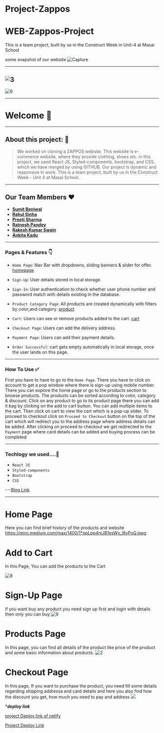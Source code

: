 # Project-Zappos
# WEB-Zappos-Project
This is a team project, built by us in the Construct Week in Unit-4 at Masai School


some snapshot of our website
![Capture](https://miro.medium.com/max/1400/1*qpLpp4niJB1esWy_l8vPoQ.jpeg)

---------
![3](https://miro.medium.com/max/1400/1*_XG6U5eTXUMDVBqty436Vw.png)
----------------

![6](https://miro.medium.com/max/1400/1*C_RUduBHzqmEpykYLNsZJA.jpeg)


---

# Welcome 👋

---

## About this project: 🙌

> We worked on cloning a ZAPPOS website. This website is e-commerce website, where they provide clothing, shoes etc. in this project, we used React JS, Styled-components, bootstrap, and CSS. which we have merged by using GITHUB. Our project is dynamic and responsive in work.
> This is a team project, built by us in the Construct Week - Unit 4 at Masai School.


---

## Our Team Members ❤️

- [**Sumit Beniwal**](https://www.linkedin.com/in/sumit-beniwal-987595232/)
- [**Rahul Sinha**](https://www.linkedin.com/in/rahul-sinha-584a2694/)
- [**Preeti Sharma**](https://www.linkedin.com/in/preeti-sharma123/)
- [**Ratnesh Pandey**](https://www.linkedin.com/in/ratnesh-pandey-068771232/)
- [**Rakesh Kumar Swain** ](https://www.linkedin.com/in/rakesh-kumar-swain-8259a7164/)
- [**Ankita Kadu**](https://www.linkedin.com/in/ankita-kadu-939a12172/)
---

### Pages & Features 👇

- `Home Page`: Nav Bar with dropdowns, sliding banners & slider for offer.
[homepage](https://miro.medium.com/max/1400/1*qpLpp4niJB1esWy_l8vPoQ.jpeg)
- `Sign-Up`: User details stored in local storage.
- `Sign-In`: User authentication to check whether user phone number and password match with details existing in the database.

- `Product Category Page`: All products are created dynamically with filters by color,and category.
[product](https://miro.medium.com/max/1400/1*_XG6U5eTXUMDVBqty436Vw.png)
- `Cart`: Users can see or remove products added to the cart.
[cart](https://miro.medium.com/max/1400/1*l5Vw-WvaeMfvioQt5CuMPg.jpeg)
- `Checkout Page`: Users can add the delivery address.
- `Payment Page`: Users can add their payment details.
- `Order Successful`: cart gets empty automatically in local storage, once the user lands on this page.

---

### How To Use ✅

First you have to have to go to the `Home Page`. There you have to click on account to get a pop window where there is sign-up using mobile number.  There you can explore the home page or go to the products section to browse products. The products can be sorted according to color,  category & discount. Click on any product to go to its product page there you can add it bag by clicking on the add to cart button. You can add multiple items to the cart. Then click on cart to view the cart which is a pop-up slider. To proceed to checkout click on `Proceed to Checkout` button on the top of the cart which will redirect you to the address page where address details can be added. After clicking on proceed to checkout we get redirected to the `Payment` page where card details can be added and buying process can be completed

---

### Techlogy we used....🔧

- `React JS` 
- `Styled-components`
- `Bootstrap`
- `CSS`

---[Blog Link](https://medium.com/@preetbhardwaj517/zappos-clone-c0cc65c7dbd3)



---

# Home Page
Here you can find brief history of the products and website
 https://miro.medium.com/max/1400/1*qpLpp4niJB1esWy_l8vPoQ.jpeg
    



# Add to Cart
In this Page, You can add the products to the Cart

![8](https://miro.medium.com/max/1400/1*l5Vw-WvaeMfvioQt5CuMPg.jpeg)




# Sign-Up Page
if you want buy any product you need sign up first and login with details then only you can buy
![9](https://miro.medium.com/max/1400/1*Nc6TY2a_RtwD5ZudCj_AdA.jpeg)




# Products Page
In this page, you can find all details of the product like price of the product and some basic information about products.
![2](https://miro.medium.com/max/1400/1*_XG6U5eTXUMDVBqty436Vw.png)



 # Checkout Page
In this page, If you want to purchase the product, you need fill some details regarding shipping addressa and card details and here you also find how the discount you get, how much you need to pay and address
![](https://miro.medium.com/max/1400/1*C_RUduBHzqmEpykYLNsZJA.jpeg)




****deploy link***

[project Deploy link of netify]()


[Project Deploy Link]()
